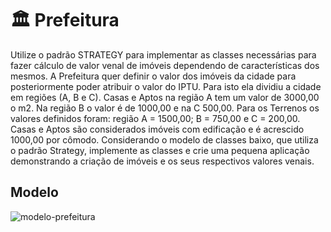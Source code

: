 # :classical_building: Prefeitura

Utilize o padrão STRATEGY para implementar as classes necessárias para fazer cálculo de valor 
venal de imóveis dependendo de características dos mesmos. A Prefeitura quer definir o valor 
dos imóveis da cidade para posteriormente poder atribuir o valor do IPTU. Para isto ela dividiu 
a cidade em regiões (A, B e C). Casas e Aptos na região A tem um valor de 3000,00 o m2. Na 
região B o valor é de 1000,00 e na C 500,00. Para os Terrenos os valores definidos foram: 
região A = 1500,00; B = 750,00 e C = 200,00. Casas e Aptos são considerados imóveis com 
edificação e é acrescido 1000,00 por cômodo. Considerando o modelo de classes baixo, que 
utiliza o padrão Strategy, implemente as classes e crie uma pequena aplicação demonstrando 
a criação de imóveis e os seus respectivos valores venais.

## Modelo
![modelo-prefeitura](https://user-images.githubusercontent.com/50798315/133905912-558a6cda-9783-4559-83df-e65567aeb941.png)
